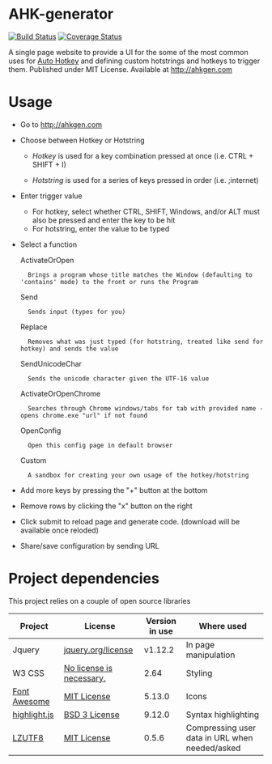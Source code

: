 # AHK-generator

[![Build Status](https://travis-ci.com/mshafer1/AHK-generator.svg?branch=master)](https://travis-ci.com/github/mshafer1/AHK-generator) [![Coverage Status](https://coveralls.io/repos/github/mshafer1/AHK-generator/badge.svg?branch=master)](https://coveralls.io/github/mshafer1/AHK-generator?branch=master)


A single page website to provide a UI for the some of the most common uses for [Auto Hotkey](https://autohotkey.com/ "Autohotkey.com") and defining custom hotstrings and hotkeys to trigger them.
Published under MIT License.
Available at <http://ahkgen.com>


# Usage
* Go to <http://ahkgen.com>
* Choose between Hotkey or Hotstring

   * *Hotkey* is used for a key combination pressed at once (i.e. CTRL + SHIFT + I)
   
   * *Hotstring* is used for a series of keys pressed in order (i.e. ;internet)

* Enter trigger value
    * For hotkey, select whether CTRL, SHIFT, Windows, and/or ALT must also be pressed and enter the key to be hit
    * For hotstring, enter the value to be typed

* Select a function

    ActivateOrOpen

        Brings a program whose title matches the Window (defaulting to 'contains' mode) to the front or runs the Program

    Send

        Sends input (types for you)

    Replace

        Removes what was just typed (for hotstring, treated like send for hotkey) and sends the value

    SendUnicodeChar

        Sends the unicode character given the UTF-16 value

    ActivateOrOpenChrome

        Searches through Chrome windows/tabs for tab with provided name - opens chrome.exe "url" if not found

    OpenConfig

        Open this config page in default browser

    Custom

        A sandbox for creating your own usage of the hotkey/hotstring

* Add more keys by pressing the "+" button at the bottom

* Remove rows by clicking the "x" button on the right

* Click submit to reload page and generate code. (download will be available once reloded)

* Share/save configuration by sending URL


# Project dependencies
This project relies on a couple of open source libraries

| Project | License | Version in use | Where used | 
 --- | --- | --- | --- |
 Jquery | [jquery.org/license](https://jquery.org/license "JQuery license page") | v1.12.2 | In page manipulation
 W3 CSS | [No license is necessary.](https://www.w3schools.com/w3css/ "W3 CSS home page") | 2.64 | Styling
 [Font Awesome](http://fontawesome.io/icons) | [MIT License](https://opensource.org/licenses/MIT "OpenSource.org page" ) | 5.13.0 | Icons
[highlight.js](https://highlightjs.org/) | [BSD 3 License](https://github.com/isagalaev/highlight.js/blob/master/LICENSE "Github License page") | 9.12.0 | Syntax highlighting
[LZUTF8](https://github.com/rotemdan/lzutf8.js/) | [MIT License](https://github.com/rotemdan/lzutf8.js/blob/c1642701e7e1df88073795be2f68a60b37fbcd02/LICENSE) | 0.5.6 | Compressing user data in URL when needed/asked
